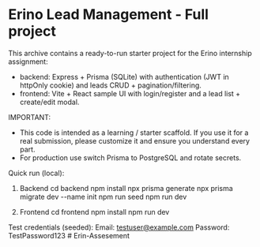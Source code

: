 # Erino Lead Management - Full project

This archive contains a ready-to-run starter project for the Erino internship assignment:
- backend: Express + Prisma (SQLite) with authentication (JWT in httpOnly cookie) and leads CRUD + pagination/filtering.
- frontend: Vite + React sample UI with login/register and a lead list + create/edit modal.

IMPORTANT:
- This code is intended as a learning / starter scaffold. If you use it for a real submission, please customize it and ensure you understand every part.
- For production use switch Prisma to PostgreSQL and rotate secrets.

Quick run (local):
1. Backend
   cd backend
   npm install
   npx prisma generate
   npx prisma migrate dev --name init
   npm run seed
   npm run dev

2. Frontend
   cd frontend
   npm install
   npm run dev

Test credentials (seeded):
Email: testuser@example.com
Password: TestPassword123
#   E r i n - A s s e s e m e n t  
 